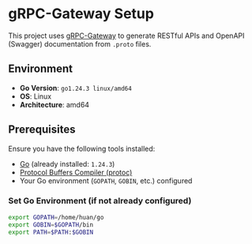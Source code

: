 # gRPC-Gateway Setup

This project uses [gRPC-Gateway](https://github.com/grpc-ecosystem/grpc-gateway) to generate RESTful APIs and OpenAPI (Swagger) documentation from `.proto` files.

## Environment

- **Go Version**: `go1.24.3 linux/amd64`
- **OS**: Linux
- **Architecture**: amd64

## Prerequisites

Ensure you have the following tools installed:

- [Go](https://go.dev/dl/) (already installed: `1.24.3`)
- [Protocol Buffers Compiler (protoc)](https://github.com/protocolbuffers/protobuf/releases)
- Your Go environment (`GOPATH`, `GOBIN`, etc.) configured

### Set Go Environment (if not already configured)

```bash
export GOPATH=/home/huan/go
export GOBIN=$GOPATH/bin
export PATH=$PATH:$GOBIN
